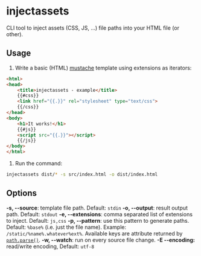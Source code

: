 # injectassets

CLI tool to inject assets (CSS, JS, ...) file paths into your HTML file (or other).

## Usage

1. Write a basic (HTML) [mustache](http://mustache.github.io/) template using extensions as iterators:

  ```html
  <html>
  <head>
      <title>injectassets - example</title>
      {{#css}}
      <link href="{{.}}" rel="stylesheet" type="text/css">
      {{/css}}
  </head>
  <body>
      <h1>It works!</h1>
      {{#js}}
      <script src="{{.}}"></script>
      {{/js}}
  </body>
  </html>

  ```

1. Run the command:

  ```sh
  injectassets dist/* -s src/index.html -o dist/index.html
  ```

## Options
**-s, --source**: template file path. Default: `stdin`
**-o, --output**: result output path. Default: `stdout`
**-e, --extensions**: comma separated list of extensions to inject. Default: `js,css`
**-p, --pattern**: use this pattern to generate paths. Default: `%base%` (i.e. just the file name). Example: `/static/%name%.whatever%ext%`. Available keys are attribute returned by [`path.parse()`](https://nodejs.org/api/path.html#path_path_parse_pathstring).
**-w, --watch**: run on every source file change.
**-E --encoding:** read/write encoding, Default: `utf-8`
